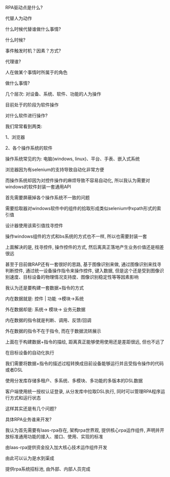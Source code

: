 RPA驱动点是什么?

代替人为动作

什么时候代替谁做什么事情?

什么时候?

事件触发时机？因素？方式?

代理谁?

人在做某个事情时所属于的角色

做什么事情?

几个层次: 对设备、系统、软件、功能的人为操作

目前处于的阶段为软件操作

对什么软件进行操作?

我们常常看到两类:

1、浏览器

2、各个操作系统的软件

操作系统常见的为: 电脑(windows, linux)、平台、手表、嵌入式系统

浏览器因为有selenium的支持导致自动化非常方便

而操作系统却因为对控件操作的麻烦导致不容易自动化, 所以我认为需要对windows的软件封装一套通用API

首先需要屏蔽掉各个操作系统不一致的问题

需要拾取器对windows软件中的组件的拾取形成类似selenium中xpath形式的索引值

设计器使用该索引值找寻控件

操作windows组件的方式和bs系统的方式也不一样, 所以也需要封装一套

上面解决的是, 找寻控件, 操作控件的方式, 然后离真正落地产生业务价值还是相差很远

甚至于目前做RAP还有一套很好的思路, 基于图像识别来做, 通过图像识别来找寻判断控件, 通过统一设备操作指令来操作控件, 键入数据, 但是这个还是受到图像识别速度、目标设备的物理情况支持度、图像识别稳定性等等因素影响

我认为还是要构建一套数据+指令的方式

内在数据就是: 控件 | 功能 ->模块->系统

外在数据却是: 系统-> 模块-> 业务元数据

内在数据的指令就是判断、调用、反馈/回调

外在数据的指令不在于指令, 而在于数据流转展示

上面在于构建数据+指令的描绘, 距离真正能够使用使用还是差距很远, 但也不远了

在目标设备的自动化执行

我们需要将数据+指令的描述过程转换成目前设备能够运行并且受指令操作的代码或者DSL

使用分发库存储多租户、多系统、多模块、多功能的多版本的DSL数据

客户端使用统一授权认证登录, 从分发库中拉取DSL执行, 同时可以管理RPA程序运行方式和运行状态

这样其实还是有几个问题?

具体RPA业务谁来开发?

我认为首先需要有laas-rpa存在, 架构rpa世界观, 提供核心rpa运作组件, 声明并开放标准通用功能的接入、接口、使用、实现的标准

由laas-rpa提供资金投入加大核心技术运作组件开发

由此可以认为是水到渠成

提供rpa系统招标池, 由外部、内部人员完成